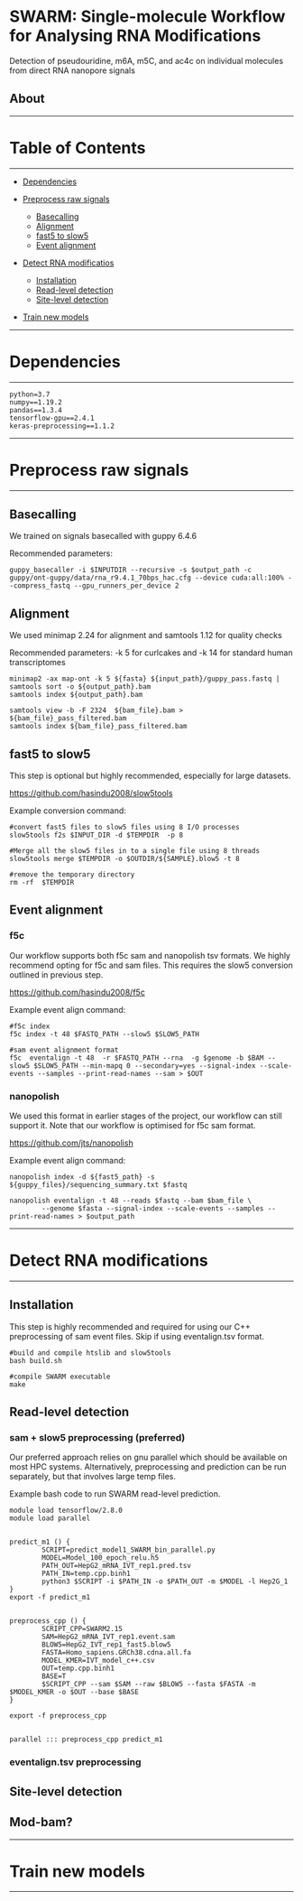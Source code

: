 # SWARM: Single-molecule Workflow for Analysing RNA Modifications 
Detection of pseudouridine, m6A, m5C, and ac4c on individual molecules from direct RNA nanopore signals


## About


------------------------------------------
# Table of Contents
------------------------------------------

   * [Dependencies](#dependencies)
   * [Preprocess raw signals](#preprocess-raw-signals)
     * [Basecalling](#basecalling)
     *   [Alignment](#alignment)
     *   [fast5 to slow5](#fast5-to-slow5)
     *   [Event alignment](#event-alignment)
   
   * [Detect RNA modificatios](#detect-rna-modifications)
     * [Installation](#installation)
     * [Read-level detection](#read-level-detection)
     * [Site-level detection](#site-level-detection)
   * [Train new models](train-new-models)

------------------------------------------
# Dependencies
------------------------------------------
```
python=3.7
numpy==1.19.2
pandas==1.3.4
tensorflow-gpu==2.4.1
keras-preprocessing==1.1.2
```


------------------------------------------
# Preprocess raw signals
------------------------------------------

## Basecalling
We trained on signals basecalled with guppy 6.4.6 


Recommended parameters:
```
guppy_basecaller -i $INPUTDIR --recursive -s $output_path -c guppy/ont-guppy/data/rna_r9.4.1_70bps_hac.cfg --device cuda:all:100% --compress_fastq --gpu_runners_per_device 2
```


## Alignment
We used minimap 2.24 for alignment and samtools 1.12 for quality checks

Recommended parameters:
-k 5 for curlcakes and -k 14 for standard human transcriptomes 

```
minimap2 -ax map-ont -k 5 ${fasta} ${input_path}/guppy_pass.fastq | samtools sort -o ${output_path}.bam
samtools index ${output_path}.bam

samtools view -b -F 2324  ${bam_file}.bam > ${bam_file}_pass_filtered.bam
samtools index ${bam_file}_pass_filtered.bam
```


## fast5 to slow5
This step is optional but highly recommended, especially for large datasets.

https://github.com/hasindu2008/slow5tools

Example conversion command:

```
#convert fast5 files to slow5 files using 8 I/O processes
slow5tools f2s $INPUT_DIR -d $TEMPDIR  -p 8

#Merge all the slow5 files in to a single file using 8 threads
slow5tools merge $TEMPDIR -o $OUTDIR/${SAMPLE}.blow5 -t 8

#remove the temporary directory
rm -rf  $TEMPDIR
```


## Event alignment

### f5c

Our workflow supports both f5c sam and nanopolish tsv formats.
We highly recommend opting for f5c and sam files.
This requires the slow5 conversion outlined in previous step.

https://github.com/hasindu2008/f5c

Example event align command:

```
#f5c index
f5c index -t 48 $FASTQ_PATH --slow5 $SLOW5_PATH

#sam event alignment format
f5c  eventalign -t 48  -r $FASTQ_PATH --rna  -g $genome -b $BAM --slow5 $SLOW5_PATH --min-mapq 0 --secondary=yes --signal-index --scale-events --samples --print-read-names --sam > $OUT
```

### nanopolish

We used this format in earlier stages of the project, our workflow can still support it.
Note that our workflow is optimised for f5c sam format.

https://github.com/jts/nanopolish

Example event align command:

```
nanopolish index -d ${fast5_path} -s ${guppy_files}/sequencing_summary.txt $fastq

nanopolish eventalign -t 48 --reads $fastq --bam $bam_file \
        --genome $fasta --signal-index --scale-events --samples --print-read-names > $output_path
```



------------------------------------------
# Detect RNA modifications
------------------------------------------

## Installation


This step is highly recommended and required for using our C++ preprocessing of sam event files. Skip if using eventalign.tsv format.


```
#build and compile htslib and slow5tools
bash build.sh

#compile SWARM executable
make
```

## Read-level detection

### sam + slow5 preprocessing (preferred)

Our preferred approach relies on gnu parallel which should be available on most HPC systems. 
Alternatively, preprocessing and prediction can be run separately, but that involves large temp files.


Example bash code to run SWARM read-level prediction.

```
module load tensorflow/2.8.0
module load parallel


predict_m1 () {
        SCRIPT=predict_model1_SWARM_bin_parallel.py
        MODEL=Model_100_epoch_relu.h5
        PATH_OUT=HepG2_mRNA_IVT_rep1.pred.tsv
        PATH_IN=temp.cpp.binh1
        python3 $SCRIPT -i $PATH_IN -o $PATH_OUT -m $MODEL -l Hep2G_1
}
export -f predict_m1


preprocess_cpp () {
        SCRIPT_CPP=SWARM2.15
        SAM=HepG2_mRNA_IVT_rep1.event.sam
        BLOW5=HepG2_IVT_rep1_fast5.blow5
        FASTA=Homo_sapiens.GRCh38.cdna.all.fa
        MODEL_KMER=IVT_model_c++.csv
        OUT=temp.cpp.binh1
        BASE=T
        $SCRIPT_CPP --sam $SAM --raw $BLOW5 --fasta $FASTA -m $MODEL_KMER -o $OUT --base $BASE
}

export -f preprocess_cpp


parallel ::: preprocess_cpp predict_m1
```

### eventalign.tsv preprocessing



## Site-level detection

## Mod-bam?

------------------------------------------
# Train new models
------------------------------------------
